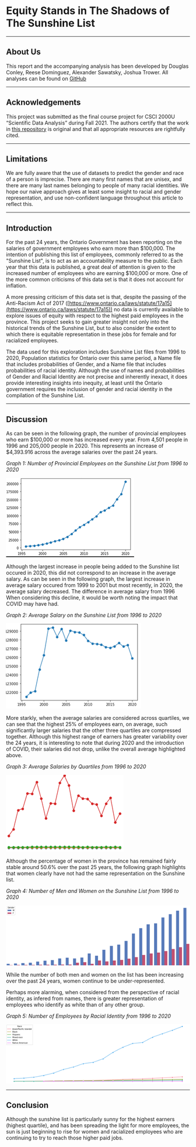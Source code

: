 # Equity Stands in The Shadows of The Sunshine List

---

## About Us

This report and the accompanying analysis has been developed by Douglas Conley, Reese Dominguez, Alexander Sawatsky, Joshua Trower. All analyses can be found on [GitHub](https://github.com/sunshinesquad/sunshine-report)

---
## Acknowledgements

This project was submitted as the final course project for CSCI 2000U “Scientific Data Analysis” during Fall 2021. The authors certify that the work in [this repository](https://github.com/sunshinesquad/sunshine-report) is original and that all appropriate resources are rightfully cited.

---

## Limitations

We are fully aware that the use of datasets to predict the gender and race of a person is imprecise. There are many first names that are unisex, and there are many last names belonging to people of many racial identities. We hope our naive approach gives at least some insight to racial and gender representation, and use non-confident language throughout this article to reflect this.

---
## Introduction

For the past 24 years, the Ontario Government has been reporting on the salaries of government employees who earn more than $100,000. The intention of publishing this list of employees, commonly referred to as the "Sunshine List", is to act as an accountability measure to the public. Each year that this data is published, a great deal of attention is given to the increased number of employees who are earning $100,000 or more. One of the more common criticisms of this data set is that it does not account for inflation. 

A more pressing criticism of this data set is that, despite the passing of the Anti-Racism Act of 2017 ([https://www.ontario.ca/laws/statute/17a15](https://www.ontario.ca/laws/statute/17a15)) no data is currently available to explore issues of equity with respect to the highest paid employees in the province. This project seeks to gain greater insight not only into the historical trends of the Sunshine List, but to also consider the extent to which there is equitable representation in these jobs for female and for racialized employees.

The data used for this exploration includes Sunshine List files from 1996 to 2020, Population statistics for Ontario over this same period, a Name file that includes probabilities of Gender, and a Name file that includes probabilities of racial identity. Although the use of names and probabilities of Gender and Racial Identity are not precise and inherently inexact, it does provide interesting insights into inequity, at least until the Ontario government requires the inclusion of gender and racial identity in the compilation of the Sunshine List.

---
## Discussion

As can be seen in the following graph, the number of provincial employees who earn $100,000 or more has increased every year. From 4,501 people in 1996 and 205,000 people in 2020. This represents an increase of $4,393.916 across the average salaries over the past 24 years.

_Graph 1: Number of Provincial Employees on the Sunshine List from 1996 to 2020_

![alt text](https://raw.githubusercontent.com/sunshinesquad/sunshine-report/master/Blog%20Post/Pasted%20image%2020211206234450.png)

Although the largest increase in people being added to the Sunshine list occured in 2020, this did not correspond to an increase in the average salary. As can be seen in the following graph, the largest increase in average salary occured from 1999 to 2001 but most recently, in 2020, the average salary decreased. The difference in average salary from 1996 When considering this decline, it would be worth noting the impact that COVID may have had.

_Graph 2: Average Salary on the Sunshine List from 1996 to 2020_

![alt text](https://raw.githubusercontent.com/sunshinesquad/sunshine-report/master/Blog%20Post/Pasted%20image%2020211206234547.png)

More starkly, when the average salaries are considered across quartiles, we can see that the highest 25% of employees earn, on average, such significantly larger salaries that the other three quartiles are compressed together. Although this highest range of earners has greater variability over the 24 years, it is interesting to note that during 2020 and the introduction of COVID, their salaries did not drop, unlike the overall average highlighted above.

_Graph 3: Average Salaries by Quartiles from 1996 to 2020_

![alt text](https://raw.githubusercontent.com/sunshinesquad/sunshine-report/master/Blog%20Post/Pasted%20image%2020211206234558.png)

Although the percentage of women in the province has remained fairly stable around 50.6% over the past 25 years, the following graph highlights that women clearly have not had the same representation on the Sunshine list.

_Graph 4: Number of Men and Women on the Sunshine List from 1996 to 2020_

![alt text](https://raw.githubusercontent.com/sunshinesquad/sunshine-report/master/Blog%20Post/Pasted%20image%2020211206234604.png)

While the number of both men and women on the list has been increasing over the past 24 years, women continue to be under-represented. 

Perhaps more alarming, when considered from the perspective of racial identity, as infered from names, there is greater representation of employees who identify as white than of any other group. 

_Graph 5: Number of Employees by Racial Identity from 1996 to 2020_

![alt text](https://raw.githubusercontent.com/sunshinesquad/sunshine-report/master/Blog%20Post/Pasted%20image%2020211206234616.png)

---
## Conclusion

Although the sunshine list is particularly sunny for the highest earners (highest quartile), and has been spreading the light for more employees, the sun is just beginning to rise for women and racialized employees who are continuing to try to reach those higher paid jobs.